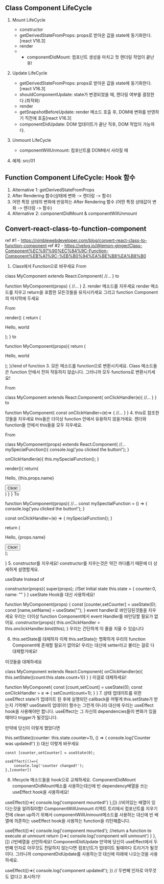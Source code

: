 ## Class Component LifeCycle
1.  Mount LifeCycle
    - constructor
    - getDerivedStateFromProps: props로 받아온 값을 state에 동기화한다.[react V16.3]
    - render
    - * componentDidMount: 컴포넌트 생성을 마치고 첫 렌더링 작업이 끝난 후!

2.  Update LifeCycle
    - getDerivedStateFromProps: props로 받아온 값을 state에 동기화한다.[react V16.3]
    - shouldComponentUpdate: state가 변경되었을 때, 렌더링 여부를 결정한다.(최적화)
    - render
    - getSnapshotBeforeUpdate: render 메소드 호출 후, DOM에 변화를 반영하기 직전에 호출[react V16.3]
    - componentDidUpdate: DOM 업데이트가 끝난 직후, DOM 작업이 가능하다.

3.  Unmount LifeCycle
    - componentWillUnmount: 컴포넌트를 DOM에서 사라질 때

4.  예제: src/01

## Function Component LifeCycle: Hook 함수
1.  Alternative 1: getDerivedStateFromProps
2.  After Rendering 함수(상태에 변화 -> 렌더링 -> 함수)
3.  어떤 특정 상태의 변화에 반응하는 After Rendering 함수 (어떤 특정 상태값이 변화 -> 렌더링 -> 함수)
4.  Alternative 2: componentDidMount & componentWillUnmount


## Convert-react-class-to-function-component
ref #1 - https://nimblewebdeveloper.com/blog/convert-react-class-to-function-component
ref #2 - https://velog.io/@lemon-ginger/Class-Component%EC%97%90%EC%84%9C-Function-Component%EB%A1%9C-%EB%B0%94%EA%BE%B8%EA%B8%B0

1. Class에서 Function으로 바꾸세요
From

class MyComponent extends React.Component{
	//...
}
to

function MyComponent(props) {
	//...
}
2. render 메소드를 지우세요
render 메소드를 지우고 return을 포함한 모든것들을 유지시키세요
그리고 function Component의 마지막에 두세요

From

render() {
	return (<p>Hello, world</p>);
}
to

function MyComponent(props){
	return (<p>Hello, world</p>);
}//end of function
3. 모든 메소드를 function으로 변환시키세요.
Class 메소드들은 function 안에서 전혀 작동하지 않습니다.
그러니까 모두 functions로 변환시키세요!

From

class MyComponent extends React.Component{
  onClickHandler(e){
  	//...
  }
}
to

function MyComponent{
	const onClickHandler=(e)=> {
    	//...
    }
}
4. this로 참조한것들을 지우세요
this들은 더이상 function 안에서 유용하지 않을거에요.
렌더와 function들 안에서 this들을 모두 지우세요.

From

class MyComponent(props) extends React.Component{
	//...
  mySpecialFunction(){
  	console.log('you clicked the button!');
  }
  
  onClickHandler(e){
  	this.mySpecialFunction();
  }
  
  render(){
  	return(
    	<div>
      		<p> Hello, {this.props.name}</p>
      		<button onClick={this.onClickHandler}> Click! </button>
      	</div>
    )
  }
}
To

function MyComponent(props){
	//...
  const mySpectialFunction = () => {
  	console.log('you clicked the button!');
  }

  const onClickHandler=(e) => {
  	mySpecialFunction();
  }
  
  return (
    	<div>
      		<p> Hello, {props.name}</p>
      		<button onClick={onClickHandler}> Click! </button>
      	</div>
  );

}
5. constructor를 지우세요!
constructor를 지우는것은 약간 까다롭기 때문에 더 상세하게 설명할게요.

useState
Instead of

constructor(props){
  super(props);
  //Set Initial state
  this.state = {
  	counter:0,
    name: ""
  }
}
useState Hook을 대신 사용하세요!

function MyComponent(props) {
	const [counter,setCounter] = useState(0);
  	const [name,setName] = useState("");
}
event handler로 바인딩된것들을 지우세요
우리는 더이상 function Component에서 event Handler를 바인딩할 필요가 없어요.
constructor(props){
	this.onClickHandler = this.onclickHandler.bind(this);
}
우리는 간단하게 이 줄을 지울 수 있습니다

6. this.setState를 대체하자
이제 this.setState는 명확하게 우리의 function Component에 존재할 필요가 없어요! 우리는 대신에 setter라고 불리는 걸로 다 대체할거에요!

이것들을 대체하세요

class MyComponent extends React.Component{
	onClickHandler(e){
    	this.setState({count:this.state.count+1})
    }
}
이걸로 대체하세요!

function MyComponet{
	const [count,setCount] = useState(0);
  	const onClickHandler = e => {
    	setCount(count+1);
    }
}
7. 상태 업데이트를 위한 useEffect
state가 업데이트 된 후에 실행되던 callback을
어떻게 this.setState가 받는지 기억해?
useState의 업데이터 함수는 그런게 아니라
대신에 우리는 useEffect hook을 사용해야만 합니다.
useEffect는 그 자신의 dependencies들이 변화가 있을때마다 trigger가 될것입니다.

만약에 당신이 이렇게 했었다면

this.setState({counter: this.state.counter+1}, () => {
  console.log('Counter was updated!')
})
대신 이렇게 바꾸세요

	const [counter,setCounter] = useState(0);
	
	useEffect(()=>{
    	console.log('counter changed!');
    },[counter])
8. lifecycle 메소드들을 hook으로 교체하세요.
ComponentDidMount
componentDidMount메소를 사용하는대신에
빈 dependency배열을 쓰는 useEffect hook을 사용하세요!

useEffect(()=>{
	console.log('component mounted!')
},[]) //비어있는 배열이 있다는것을 알려줘야함!
ComponentWillUnmount
리액트 트리에서 컴포넌트를 지우기전에 clean up하기 위해서
componentWillUnmount메소드를 사용하는 대신에
빈 배열에 의존하는 useEffect hook을 사용하는 function을 리턴해줍니다.

useEffect(()=>{
	console.log('component mounted');
  //return a function to execute at unmount
  return ()=>{
  	console.log('component will unmount')
  }
},[]) //빈배열을 선언하세요!
ComponentDidUpdate
만약에 당신이 useEffect에서 두번째 인자로 아무것도 전달하지 않는다면
컴포넌트가 업데이트 될때마다 트리거가 될것이다.
그러니까 componentDidUpdate를 사용하는것 대신에 아래에 나오는것을 사용하세요.

useEffect(()=>{
	console.log('component updated!');
}) // 두번째 인자로 아무것도 없다고 표시하기!